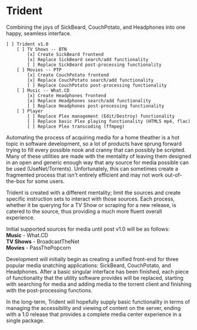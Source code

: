 # Trident
Combining the joys of SickBeard, CouchPotato, and Headphones into one happy, seamless interface.

	[ ] Trident v1.0
    	[ ] TV Shows -- BTN
        	[x] Create SickBeard frontend
        	[x] Replace SickBeard search/add functionality
        	[ ] Replace SickBeard post-processing functionality
	    [ ] Movies -- PTP
        	[x] Create CouchPotato frontend
        	[x] Replace CouchPotato search/add functionality
        	[ ] Replace CouchPotato post-processing functionality
    	[ ] Music -- What.CD
        	[x] Create Headphones frontend
        	[x] Replace Headphones search/add functionality
     		[ ] Replace Headphones post-processing functionality
    	[ ] Player
        	[ ] Replace Plex management (Edit/Destroy) functionality
        	[ ] Replace basic Plex playing functionality (HTML5 mp4, flac)
	        [ ] Replace Plex transcoding (ffmpeg)


Automating the process of acquiring media for a home theather is a hot topic in software development, so a lot of products have sprung forward trying to fill every possible nook and cranny that can possibly be scripted. Many of these utilities are made with the mentality of leaving them designed in an open and generic enough way that any source for media possible can be used (UseNet/Torrents). Unfortunately, this can sometimes create a fragmented process that isn't entirely efficient and may not work out-of-the-box for some users.

Trident is created with a different mentality; limit the sources and create specific instruction sets to interact with those sources. Each process, whether it be querying for a TV Show or scraping for a new release, is catered to the source, thus providing a much more fluent overall experience. 

Initial supported sources for media until post v1.0 will be as follows:<br>
<b>Music</b> - What.CD<br>
<b>TV Shows</b> - BroadcastTheNet<br>
<b>Movies</b> - PassThePopcorn<br>

Development will initially begin as creating a unified front-end for three popular media snatching applications: SickBeard, CouchPotato, and Headphones. After a basic singular interface has been finished, each piece of functionality that the utility software provides will be replaced, starting with searching for media and adding media to the torrent client and finishing with the post-processing functions.

In the long-term, Trident will hopefully supply basic functionality in terms of managing the accessibility and viewing of content on the server, ending with a 1.0 release that provides a complete media center experience in a single package.
